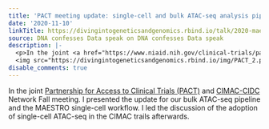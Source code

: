 ```yaml
---
title: 'PACT meeting update: single-cell and bulk ATAC-seq analysis pipelines'
date: '2020-11-10'
linkTitle: https://divingintogeneticsandgenomics.rbind.io/talk/2020-maestro-pact-talk/
source: DNA confesses Data speak on DNA confesses Data speak
description: |-
  <p>In the joint <a href="https://www.niaid.nih.gov/clinical-trials/pact" target="_blank">Partnership for Access to Clinical Trials (PACT)</a> and <a href="https://cimac-network.org/" target="_blank">CIMAC-CIDC</a> Network Fall meeting. I presented the update for our bulk ATAC-seq pipeline and the MAESTRO single-cell workflow. I led the discussion of the adoption of single-cell ATAC-seq in the CIMAC trails afterwards.</p> <p><img src="https://divingintogeneticsandgenomics.rbind.io/img/PACT_1.png" alt="" />
  <img src="https://divingintogeneticsandgenomics.rbind.io/img/PACT_2.png" alt="" ...
disable_comments: true
---
```

<p>In the joint <a href="https://www.niaid.nih.gov/clinical-trials/pact" target="_blank">Partnership for Access to Clinical Trials (PACT)</a> and <a href="https://cimac-network.org/" target="_blank">CIMAC-CIDC</a> Network Fall meeting. I presented the update for our bulk ATAC-seq pipeline and the MAESTRO single-cell workflow. I led the discussion of the adoption of single-cell ATAC-seq in the CIMAC trails afterwards.</p> <p><img src="https://divingintogeneticsandgenomics.rbind.io/img/PACT_1.png" alt="" />
<img src="https://divingintogeneticsandgenomics.rbind.io/img/PACT_2.png" alt="" ...